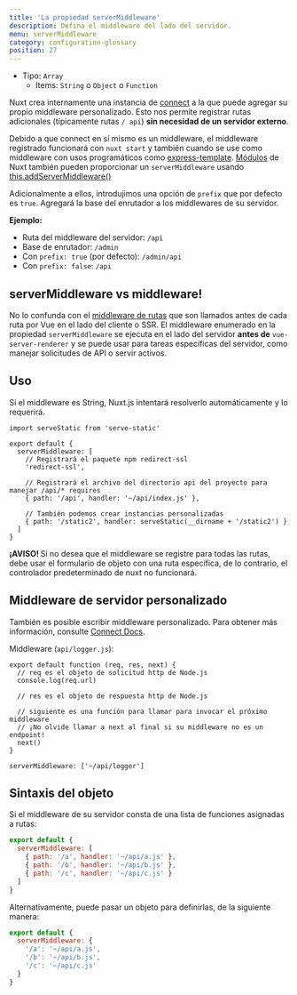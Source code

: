 ```yaml
---
title: 'La propiedad serverMiddleware'
description: Defina el middleware del lado del servidor.
menu: serverMiddleware
category: configuration-glossary
position: 27
---
```


- Tipo: `Array`
  - Items: `String` o `Object` o `Function`

Nuxt crea internamente una instancia de [connect](https://github.com/senchalabs/connect) a la que puede agregar su propio middleware personalizado. Esto nos permite registrar rutas adicionales (típicamente rutas `/ api`) **sin necesidad de un servidor externo**.

Debido a que connect en sí mismo es un middleware, el middleware registrado funcionará con `nuxt start` y también cuando se use como middleware con usos programáticos como [express-template](https://github.com/nuxt-community/express-template). [Módulos](/guide/modules) de Nuxt también pueden proporcionar un `serverMiddleware` usando [this.addServerMiddleware()](/docs/2.x/internals-glossary/internals-module-container#addedervermiddleware-middleware)

Adicionalmente a ellos, introdujimos una opción de `prefix` que por defecto es `true`. Agregará la base del enrutador a los middlewares de su servidor.

**Ejemplo:**

- Ruta del middleware del servidor: `/api`
- Base de enrutador: `/admin`
- Con `prefix: true` (por defecto): `/admin/api`
- Con `prefix: false`: `/api`

## serverMiddleware vs middleware!

No lo confunda con el [middleware de rutas](/guide/routing#middleware) que son llamados antes de cada ruta por Vue en el lado del cliente o SSR. El middleware enumerado en la propiedad `serverMiddleware` se ejecuta en el lado del servidor **antes de** `vue-server-renderer` y se puede usar para tareas específicas del servidor, como manejar solicitudes de API o servir activos.

## Uso

Si el middleware es String, Nuxt.js intentará resolverlo automáticamente y lo requerirá.

```js{}[nuxt.config.js]
import serveStatic from 'serve-static'

export default {
  serverMiddleware: [
    // Registrará el paquete npm redirect-ssl
    'redirect-ssl',

    // Registrará el archivo del directorio api del proyecto para manejar /api/* requires
    { path: '/api', handler: '~/api/index.js' },

    // También podemos crear instancias personalizadas
    { path: '/static2', handler: serveStatic(__dirname + '/static2') }
  ]
}
```

<p class="Alert Alert--danger">
    <b>¡AVISO! </b>
    Si no desea que el middleware se registre para todas las rutas, debe usar el formulario de objeto con una ruta específica,
    de lo contrario, el controlador predeterminado de nuxt no funcionará.
</p>

## Middleware de servidor personalizado

También es posible escribir middleware personalizado. Para obtener más información, consulte [Connect Docs](https://github.com/senchalabs/connect#appusefn).

Middleware (`api/logger.js`):

```js{}[api/logger.js]
export default function (req, res, next) {
  // req es el objeto de solicitud http de Node.js
  console.log(req.url)

  // res es el objeto de respuesta http de Node.js

  // siguiente es una función para llamar para invocar el próximo middleware
  // ¡No olvide llamar a next al final si su middleware no es un endpoint!
  next()
}
```

```js{}[nuxt.config.js]
serverMiddleware: ['~/api/logger']
```

## Sintaxis del objeto

Si el middleware de su servidor consta de una lista de funciones asignadas a rutas:

```js
export default {
  serverMiddleware: [
    { path: '/a', handler: '~/api/a.js' },
    { path: '/b', handler: '~/api/b.js' },
    { path: '/c', handler: '~/api/c.js' }
  ]
}
```

Alternativamente, puede pasar un objeto para definirlas, de la siguiente manera:

```js
export default {
  serverMiddleware: {
    '/a': '~/api/a.js',
    '/b': '~/api/b.js',
    '/c': '~/api/c.js'
  }
}
```
